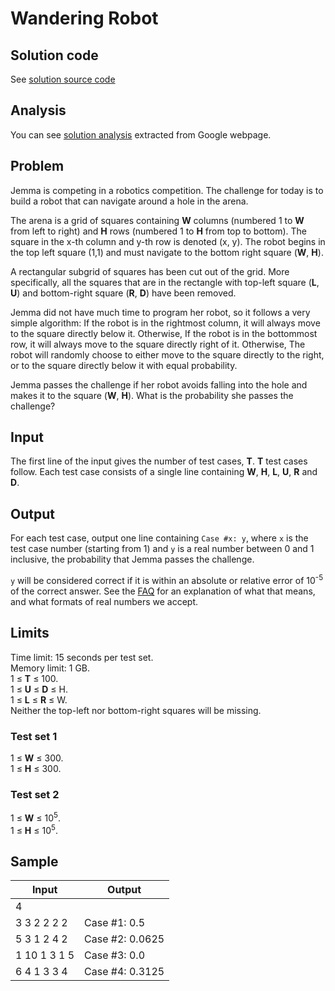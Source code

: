 # Wandering Robot

## Solution code

See [solution source code](/Round%20B/Wandering%20Robot/solution.js)

## Analysis

You can see [solution analysis](/Round%20B/Wandering%20Robot/analysis.md) extracted from Google webpage.

## Problem

Jemma is competing in a robotics competition. The challenge for today is to build a robot that can navigate around a hole in the arena.

The arena is a grid of squares containing **W** columns (numbered 1 to **W** from left to right) and **H** rows (numbered 1 to **H** from top to bottom). The square in the x-th column and y-th row is denoted (x, y). The robot begins in the top left square (1,1) and must navigate to the bottom right square (**W**, **H**).

A rectangular subgrid of squares has been cut out of the grid. More specifically, all the squares that are in the rectangle with top-left square (**L**, **U**) and bottom-right square (**R**, **D**) have been removed.

Jemma did not have much time to program her robot, so it follows a very simple algorithm:
If the robot is in the rightmost column, it will always move to the square directly below it. Otherwise,
If the robot is in the bottommost row, it will always move to the square directly right of it. Otherwise,
The robot will randomly choose to either move to the square directly to the right, or to the square directly below it with equal probability.

Jemma passes the challenge if her robot avoids falling into the hole and makes it to the square (**W**, **H**). What is the probability she passes the challenge?

## Input

The first line of the input gives the number of test cases, **T**. **T** test cases follow. Each test case consists of a single line containing **W**, **H**, **L**, **U**, **R** and **D**.

## Output

For each test case, output one line containing `Case #x: y`, where `x` is the test case number (starting from 1) and `y` is a real number between 0 and 1 inclusive, the probability that Jemma passes the challenge.

`y` will be considered correct if it is within an absolute or relative error of 10<sup>-5</sup> of the correct answer. See the [FAQ](https://codejam.withgoogle.com/codejam/resources/faq#real-number-behavior) for an explanation of what that means, and what formats of real numbers we accept.

## Limits

Time limit: 15 seconds per test set.<br>
Memory limit: 1 GB.<br>
1 ≤ **T** ≤ 100.<br>
1 ≤ **U** ≤ **D** ≤ H.<br>
1 ≤ **L** ≤ **R** ≤ W.<br>
Neither the top-left nor bottom-right squares will be missing.<br>

### Test set 1

1 ≤ **W** ≤ 300.<br>
1 ≤ **H** ≤ 300.

### Test set 2

1 ≤ **W** ≤ 10<sup>5</sup>.<br>
1 ≤ **H** ≤ 10<sup>5</sup>.

## Sample

| Input        | Output          |
| ------------ | --------------- |
| 4            |                 |
| 3 3 2 2 2 2  | Case #1: 0.5    |
| 5 3 1 2 4 2  | Case #2: 0.0625 |
| 1 10 1 3 1 5 | Case #3: 0.0    |
| 6 4 1 3 3 4  | Case #4: 0.3125 |
